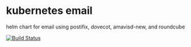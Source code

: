 # kubernetes email
helm chart for email using postifix, dovecot, amavisd-new, and roundcube

[![Build Status](https://jenkins.barnesfam.us/buildStatus/icon?job=k8semail%2Fmain)](https://jenkins.barnesfam.us/job/k8semail/job/main/)